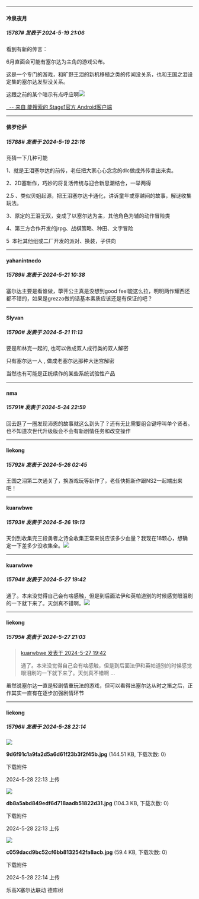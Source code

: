 ﻿
*****

####  冷泉夜月  
##### 15787#       发表于 2024-5-19 21:06

看到有新的传言：

6月直面会可能有塞尔达为主角的游戏公布。

这是一个专门的游戏，和旷野王泪的新机移植之类的传闻没关系，也和王国之泪设定集的塞尔达发型没关系。 ​​​

这跟之前的某个暗示有点呼应啊<img src="https://static.saraba1st.com/image/smiley/face2017/025.png" referrerpolicy="no-referrer">

[  -- 来自 能搜索的 Stage1官方 Android客户端](https://www.coolapk.com/apk/140634)

*****

####  佛罗伦萨  
##### 15788#       发表于 2024-5-19 22:16

竞猜一下几种可能

1、就是王泪塞尔达的前传，老任把大家心心念念的dlc做成外传拿出来卖。

2、2D塞新作，巧妙的将复活传统与迎合新思潮结合，一举两得

2.5 、类似贝姐起源，把王泪塞尔达卡通化，讲诉童年或穿越间的故事，解谜收集玩法。

3、原定的王泪无双，变成了以塞尔达为主，其他角色为辅的动作冒险类

4、第三方合作开发的jrpg、战棋策略、种田、文字冒险

5  本社其他组或二厂开发的派对、换装，子供向

*****

####  yahanintnedo  
##### 15789#       发表于 2024-5-21 10:38

塞尔达主要是看谁做，荸荠公主真是没想到good feel能这么拉，明明两作耀西还都不错的，如果是grezzo做的话基本素质应该还是有保证的吧？

*****

####  Slyvan  
##### 15790#       发表于 2024-5-21 11:13

要是和林克一起的, 也可以做成双人成行类的双人解密

只有塞尔达一人 , 做成老塞尔达那种大迷宫解密

当然也有可能是正统续作的某些系统试验性产品

*****

####  nma  
##### 15791#       发表于 2024-5-24 22:59

回去逛了一圈发现沛恩的故事就这么到头了？还有无比需要组合键呼叫单个贤者。也不知道次世代升级版会不会有新剧情任务和改变操作


*****

####  liekong  
##### 15792#       发表于 2024-5-26 02:45

王国之泪第二次通关了，换游戏玩等新作了，老任快把新作跟NS2一起端出来吧！


*****

####  kuarwbwe  
##### 15793#       发表于 2024-5-26 19:13

天剑到收集完三段勇者之诗全收集正常来说应该多少血量？我现在18颗心，想确定一下差多少没收集全。<img src="https://static.saraba1st.com/image/smiley/face2017/024.png" referrerpolicy="no-referrer">


*****

####  kuarwbwe  
##### 15794#       发表于 2024-5-27 19:42

通了。本来没觉得自己会有啥感触，但是到后面法伊和英帕道别的时候感觉眼泪刷的一下就下来了。天剑真不错啊。<img src="https://static.saraba1st.com/image/smiley/face2017/139.png" referrerpolicy="no-referrer">


*****

####  liekong  
##### 15795#       发表于 2024-5-27 21:03

<blockquote><a href="httphttps://bbs.saraba1st.com/2b/forum.php?mod=redirect&amp;goto=findpost&amp;pid=65022921&amp;ptid=1997982" target="_blank">kuarwbwe 发表于 2024-5-27 19:42</a>

通了。本来没觉得自己会有啥感触，但是到后面法伊和英帕道别的时候感觉眼泪刷的一下就下来了。天剑真不错啊 ...</blockquote>
虽然说塞尔达一直是轻剧情重玩法的游戏，但可以看得出塞尔达从时之笛之后，正作其实一直有在逐步加强剧情环节


*****

####  liekong  
##### 15796#       发表于 2024-5-28 22:14

<img src="https://img.saraba1st.com/forum/202405/28/221347bc42czcqh954hoqh.jpg" referrerpolicy="no-referrer">

<strong>9d6f91c1a9fa2d5a6d61f23b3f2f45b.jpg</strong> (144.51 KB, 下载次数: 0)

下载附件

2024-5-28 22:13 上传

<img src="https://img.saraba1st.com/forum/202405/28/221356v548ozd5jq28dozj.jpg" referrerpolicy="no-referrer">

<strong>db8a5abd849edf6d718aadb51822d31.jpg</strong> (104.3 KB, 下载次数: 0)

下载附件

2024-5-28 22:13 上传

<img src="https://img.saraba1st.com/forum/202405/28/221405axc13p1e136cocnn.jpg" referrerpolicy="no-referrer">

<strong>c059dacd9bc52cf6bb8132542fa8acb.jpg</strong> (59.4 KB, 下载次数: 0)

下载附件

2024-5-28 22:14 上传

乐高X塞尔达联动 德库树

